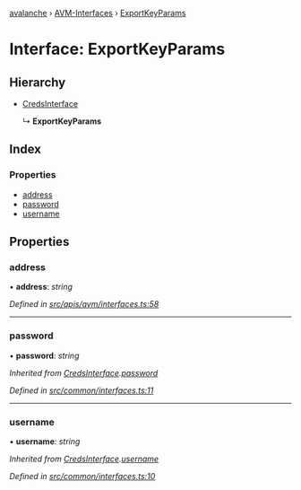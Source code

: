 [avalanche](../README.md) › [AVM-Interfaces](../modules/avm_interfaces.md) › [ExportKeyParams](avm_interfaces.exportkeyparams.md)

# Interface: ExportKeyParams

## Hierarchy

* [CredsInterface](common_interfaces.credsinterface.md)

  ↳ **ExportKeyParams**

## Index

### Properties

* [address](avm_interfaces.exportkeyparams.md#address)
* [password](avm_interfaces.exportkeyparams.md#password)
* [username](avm_interfaces.exportkeyparams.md#username)

## Properties

###  address

• **address**: *string*

*Defined in [src/apis/avm/interfaces.ts:58](https://github.com/ava-labs/avalanchejs/blob/8033096/src/apis/avm/interfaces.ts#L58)*

___

###  password

• **password**: *string*

*Inherited from [CredsInterface](common_interfaces.credsinterface.md).[password](common_interfaces.credsinterface.md#password)*

*Defined in [src/common/interfaces.ts:11](https://github.com/ava-labs/avalanchejs/blob/8033096/src/common/interfaces.ts#L11)*

___

###  username

• **username**: *string*

*Inherited from [CredsInterface](common_interfaces.credsinterface.md).[username](common_interfaces.credsinterface.md#username)*

*Defined in [src/common/interfaces.ts:10](https://github.com/ava-labs/avalanchejs/blob/8033096/src/common/interfaces.ts#L10)*
